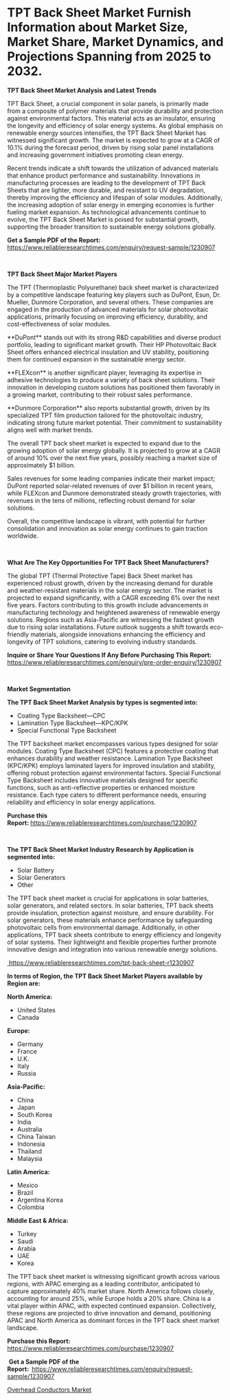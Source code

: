 <p><h1>TPT Back Sheet Market Furnish Information about Market Size, Market Share, Market Dynamics, and Projections Spanning from 2025 to 2032.</h1></p><p><strong>TPT Back Sheet Market Analysis and Latest Trends</strong></p>
<p><p>TPT Back Sheet, a crucial component in solar panels, is primarily made from a composite of polymer materials that provide durability and protection against environmental factors. This material acts as an insulator, ensuring the longevity and efficiency of solar energy systems. As global emphasis on renewable energy sources intensifies, the TPT Back Sheet Market has witnessed significant growth. The market is expected to grow at a CAGR of 10.1% during the forecast period, driven by rising solar panel installations and increasing government initiatives promoting clean energy.</p><p>Recent trends indicate a shift towards the utilization of advanced materials that enhance product performance and sustainability. Innovations in manufacturing processes are leading to the development of TPT Back Sheets that are lighter, more durable, and resistant to UV degradation, thereby improving the efficiency and lifespan of solar modules. Additionally, the increasing adoption of solar energy in emerging economies is further fueling market expansion. As technological advancements continue to evolve, the TPT Back Sheet Market is poised for substantial growth, supporting the broader transition to sustainable energy solutions globally.</p></p>
<p><strong>Get a Sample PDF of the Report:&nbsp;</strong> <a href="https://www.reliableresearchtimes.com/enquiry/request-sample/1230907?utm_campaign=2513&utm_medium=2&utm_source=Github&utm_content=ia&utm_term=13022025&utm_id=tpt-back-sheet">https://www.reliableresearchtimes.com/enquiry/request-sample/1230907</a></p>
<p>&nbsp;</p>
<p><strong>TPT Back Sheet Major Market Players</strong></p>
<p><p>The TPT (Thermoplastic Polyurethane) back sheet market is characterized by a competitive landscape featuring key players such as DuPont, Esun, Dr. Mueller, Dunmore Corporation, and several others. These companies are engaged in the production of advanced materials for solar photovoltaic applications, primarily focusing on improving efficiency, durability, and cost-effectiveness of solar modules.</p><p>**DuPont** stands out with its strong R&D capabilities and diverse product portfolio, leading to significant market growth. Their HP Photovoltaic Back Sheet offers enhanced electrical insulation and UV stability, positioning them for continued expansion in the sustainable energy sector.</p><p>**FLEXcon** is another significant player, leveraging its expertise in adhesive technologies to produce a variety of back sheet solutions. Their innovation in developing custom solutions has positioned them favorably in a growing market, contributing to their robust sales performance.</p><p>**Dunmore Corporation** also reports substantial growth, driven by its specialized TPT film production tailored for the photovoltaic industry, indicating strong future market potential. Their commitment to sustainability aligns well with market trends.</p><p>The overall TPT back sheet market is expected to expand due to the growing adoption of solar energy globally. It is projected to grow at a CAGR of around 10% over the next five years, possibly reaching a market size of approximately $1 billion.</p><p>Sales revenues for some leading companies indicate their market impact; DuPont reported solar-related revenues of over $1 billion in recent years, while FLEXcon and Dunmore demonstrated steady growth trajectories, with revenues in the tens of millions, reflecting robust demand for solar solutions.</p><p>Overall, the competitive landscape is vibrant, with potential for further consolidation and innovation as solar energy continues to gain traction worldwide.</p></p>
<p>&nbsp;</p>
<p><strong>What Are The Key Opportunities For TPT Back Sheet Manufacturers?</strong></p>
<p><p>The global TPT (Thermal Protective Tape) Back Sheet market has experienced robust growth, driven by the increasing demand for durable and weather-resistant materials in the solar energy sector. The market is projected to expand significantly, with a CAGR exceeding 6% over the next five years. Factors contributing to this growth include advancements in manufacturing technology and heightened awareness of renewable energy solutions. Regions such as Asia-Pacific are witnessing the fastest growth due to rising solar installations. Future outlook suggests a shift towards eco-friendly materials, alongside innovations enhancing the efficiency and longevity of TPT solutions, catering to evolving industry standards.</p></p>
<p><strong>Inquire or Share Your Questions If Any Before Purchasing This Report:</strong> <a href="https://www.reliableresearchtimes.com/enquiry/pre-order-enquiry/1230907?utm_campaign=2513&utm_medium=2&utm_source=Github&utm_content=ia&utm_term=13022025&utm_id=tpt-back-sheet">https://www.reliableresearchtimes.com/enquiry/pre-order-enquiry/1230907</a></p>
<p>&nbsp;</p>
<p><strong>Market Segmentation</strong></p>
<p><strong>The TPT Back Sheet Market Analysis by types is segmented into:</strong></p>
<p><ul><li>Coating Type Backsheet—CPC</li><li>Lamination Type Backsheet—KPC/KPK</li><li>Special Functional Type Backsheet</li></ul></p>
<p><p>The TPT backsheet market encompasses various types designed for solar modules. Coating Type Backsheet (CPC) features a protective coating that enhances durability and weather resistance. Lamination Type Backsheet (KPC/KPK) employs laminated layers for improved insulation and stability, offering robust protection against environmental factors. Special Functional Type Backsheet includes innovative materials designed for specific functions, such as anti-reflective properties or enhanced moisture resistance. Each type caters to different performance needs, ensuring reliability and efficiency in solar energy applications.</p></p>
<p><strong>Purchase this Report:&nbsp;</strong><a href="https://www.reliableresearchtimes.com/purchase/1230907?utm_campaign=2513&utm_medium=2&utm_source=Github&utm_content=ia&utm_term=13022025&utm_id=tpt-back-sheet">https://www.reliableresearchtimes.com/purchase/1230907</a></p>
<p>&nbsp;</p>
<p><strong>The TPT Back Sheet Market Industry Research by Application is segmented into:</strong></p>
<p><ul><li>Solar Battery</li><li>Solar Generators</li><li>Other</li></ul></p>
<p><p>The TPT back sheet market is crucial for applications in solar batteries, solar generators, and related sectors. In solar batteries, TPT back sheets provide insulation, protection against moisture, and ensure durability. For solar generators, these materials enhance performance by safeguarding photovoltaic cells from environmental damage. Additionally, in other applications, TPT back sheets contribute to energy efficiency and longevity of solar systems. Their lightweight and flexible properties further promote innovative design and integration into various renewable energy solutions.</p></p>
<p><a href="https://www.reliableresearchtimes.com/tpt-back-sheet-r1230907?utm_campaign=2513&utm_medium=2&utm_source=Github&utm_content=ia&utm_term=13022025&utm_id=tpt-back-sheet">&nbsp;https://www.reliableresearchtimes.com/tpt-back-sheet-r1230907</a></p>
<p><strong>In terms of Region, the TPT Back Sheet Market Players available by Region are:</strong></p>
<p>
    <p> <strong> North America: </strong>
        <ul>
            <li>United States</li>
            <li>Canada</li>
        </ul>
        </p> 
    <p> <strong> Europe: </strong>
        <ul>
            <li>Germany</li>
            <li>France</li>
            <li>U.K.</li>
            <li>Italy</li>
            <li>Russia</li>
        </ul>
        </p> 
    <p> <strong> Asia-Pacific: </strong>
        <ul>
            <li>China</li>
            <li>Japan</li>
            <li>South Korea</li>
            <li>India</li>
            <li>Australia</li>
            <li>China Taiwan</li>
            <li>Indonesia</li>
            <li>Thailand</li>
            <li>Malaysia</li>
        </ul>
        </p> 
    <p> <strong> Latin America: </strong>
        <ul>
            <li>Mexico</li>
            <li>Brazil</li>
            <li>Argentina Korea</li>
            <li>Colombia</li>
        </ul>
        </p> 
    <p> <strong> Middle East & Africa: </strong>
        <ul>
            <li>Turkey</li>
            <li>Saudi</li>
            <li>Arabia</li>
            <li>UAE</li>
            <li>Korea</li>
        </ul>
    </p>
    </p>
<p><p>The TPT back sheet market is witnessing significant growth across various regions, with APAC emerging as a leading contributor, anticipated to capture approximately 40% market share. North America follows closely, accounting for around 25%, while Europe holds a 20% share. China is a vital player within APAC, with expected continued expansion. Collectively, these regions are projected to drive innovation and demand, positioning APAC and North America as dominant forces in the TPT back sheet market landscape.</p></p>
<p><strong>Purchase this Report: </strong><a href="https://www.reliableresearchtimes.com/purchase/1230907?utm_campaign=2513&utm_medium=2&utm_source=Github&utm_content=ia&utm_term=13022025&utm_id=tpt-back-sheet">https://www.reliableresearchtimes.com/purchase/1230907</a></p>
<p>&nbsp;<strong>Get a Sample PDF of the Report:&nbsp;&nbsp;</strong><a href="https://www.reliableresearchtimes.com/enquiry/request-sample/1230907?utm_campaign=2513&utm_medium=2&utm_source=Github&utm_content=ia&utm_term=13022025&utm_id=tpt-back-sheet">https://www.reliableresearchtimes.com/enquiry/request-sample/1230907</a></p>
<p><strong></strong></p>
<p><p><a href="https://github.com/ramraomeyie/Market-Research-Report-List-1/blob/main/overhead-conductors-market.md?utm_campaign=2513&utm_medium=2&utm_source=Github&utm_content=ia&utm_term=13022025&utm_id=tpt-back-sheet">Overhead Conductors Market</a></p></p>